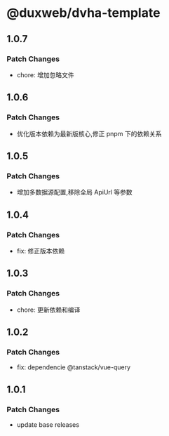 # @duxweb/dvha-template

## 1.0.7

### Patch Changes

- chore: 增加忽略文件

## 1.0.6

### Patch Changes

- 优化版本依赖为最新版核心,修正 pnpm 下的依赖关系

## 1.0.5

### Patch Changes

- 增加多数据源配置,移除全局 ApiUrl 等参数

## 1.0.4

### Patch Changes

- fix: 修正版本依赖

## 1.0.3

### Patch Changes

- chore: 更新依赖和编译

## 1.0.2

### Patch Changes

- fix: dependencie @tanstack/vue-query

## 1.0.1

### Patch Changes

- update base releases
